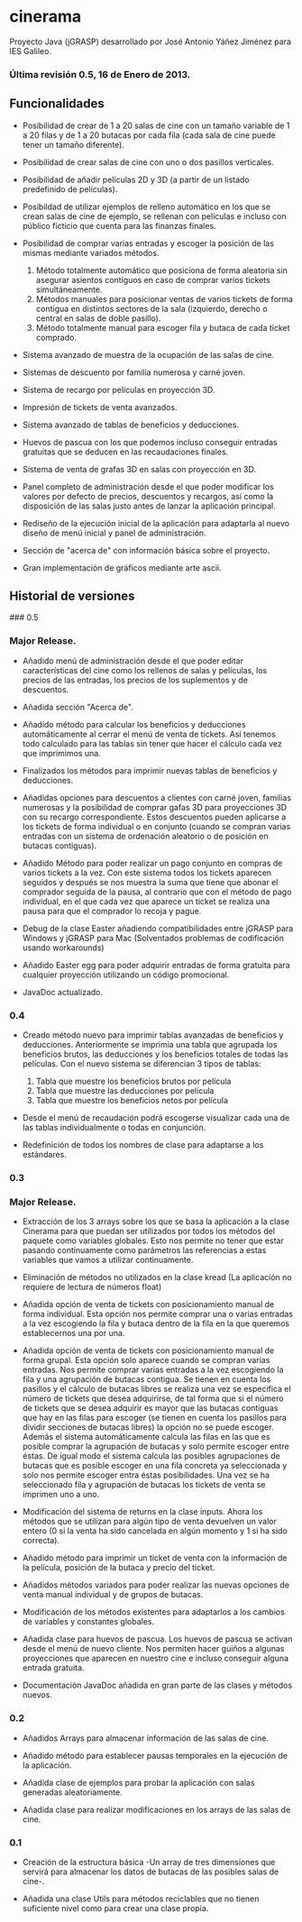# cinerama


Proyecto Java (jGRASP) desarrollado por José Antonio Yáñez Jiménez para IES Galileo.

### Última revisión 0.5, 16 de Enero de 2013.

## Funcionalidades

* Posibilidad de crear de 1 a 20 salas de cine con un tamaño variable de 1 a 20 filas y de 1 a 20 butacas por cada fila (cada sala de cine puede tener un tamaño diferente).

* Posibilidad de crear salas de cine con uno o dos pasillos verticales.

* Posibilidad de añadir películas 2D y 3D (a partir de un listado predefinido de películas).

* Posibildad de utilizar ejemplos de relleno automático en los que se crean salas de cine de ejemplo, se rellenan con películas e incluso con público ficticio que cuenta para las finanzas finales.

* Posibilidad de comprar varias entradas y escoger la posición de las mismas mediante variados métodos.

	1. Método totalmente automático que posiciona de forma aleatoria sin asegurar asientos contiguos en caso de comprar varios tickets simultáneamente.
	2. Métodos manuales para posicionar ventas de varios tickets de forma contigua en distintos sectores de la sala (izquierdo, derecho o central en salas de doble pasillo).
	3. Método totalmente manual para escoger fila y butaca de cada ticket comprado.

* Sistema avanzado de muestra de la ocupación de las salas de cine.

* Sistemas de descuento por familia numerosa y carné joven.

* Sistema de recargo por películas en proyección 3D.

* Impresión de tickets de venta avanzados.

* Sistema avanzado de tablas de beneficios y deducciones.

* Huevos de pascua con los que podemos incluso conseguir entradas gratuitas que se deducen en las recaudaciones finales.

* Sistema de venta de grafas 3D en salas con proyección en 3D.

* Panel completo de administración desde el que poder modificar los valores por defecto de precios, descuentos y recargos, así como la disposición de las salas justo antes de lanzar la aplicación principal.

* Rediseño de la ejecución inicial de la aplicación para adaptarla al nuevo diseño de menú inicial y panel de administración.

* Sección de "acerca de" con información básica sobre el proyecto.

* Gran implementación de gráficos mediante arte ascii.

## Historial de versiones


### 0.5

### Major Release.

* Añadido menú de administración desde el que poder editar características del cine como los rellenos de salas y películas, los precios de las entradas, los precios de los suplementos y de descuentos.

* Añadida sección "Acerca de".

* Añadido método para calcular los beneficios y deducciones automáticamente al cerrar el menú de venta de tickets. Así tenemos todo calculado para las tablas sin tener que hacer el cálculo cada vez que imprimimos una.

* Finalizados los métodos para imprimir nuevas tablas de beneficios y deducciones.

* Añadidas opciones para descuentos a clientes con carné joven, familias numerosas y la posibilidad de comprar gafas 3D para proyecciones 3D con su recargo correspondiente. Estos descuentos pueden aplicarse a los tickets de forma individual o en conjunto (cuando se compran varias entradas con un sistema de ordenación aleatorio o de posición en butacas contiguas).

* Añadido Método para poder realizar un pago conjunto en compras de varios tickets a la vez. Con este sistema todos los tickets aparecen seguidos y después se nos muestra la suma que tiene que abonar el comprador seguida de la pausa, al contrario que con el método de pago individual, en el que cada vez que aparece un ticket se realiza una pausa para que el comprador lo recoja y pague.

* Debug de la clase Easter añadiendo compatibilidades entre jGRASP para Windows y jGRASP para Mac (Solventados problemas de codificación usando workarounds)

* Añadido Easter egg para poder adquirir entradas de forma gratuita para cualquier proyección utilizando un código promocional.

* JavaDoc actualizado.

### 0.4

* Creado método nuevo para imprimir tablas avanzadas de beneficios y deducciones. Anteriormente se imprimia una tabla que agrupada los beneficios brutos, las deducciones y los beneficios totales de todas las películas. Con el nuevo sistema se diferencian 3 tipos de tablas:

	1. Tabla que muestre los beneficios brutos por película
	2. Tabla que muestre las deducciones por película
	3. Tabla que muestre los beneficios netos por película

* Desde el menú de recaudación podrá escogerse visualizar cada una de las tablas individualmente o todas en conjunción.

* Redefinición de todos los nombres de clase para adaptarse a los estándares.

### 0.3

### Major Release.

* Extracción de los 3 arrays sobre los que se basa la aplicación a la clase Cinerama para que puedan ser utilizados por todos los métodos del paquete como variables globales. Esto nos permite no tener que estar pasando continuamente como parámetros las referencias a estas variables que vamos a utilizar continuamente.

* Eliminación de métodos no utilizados en la clase kread (La aplicación no requiere de lectura de números float)

* Añadida opción de venta de tickets con posicionamiento manual de forma individual. Esta opción nos permite comprar una o varias entradas a la vez escogiendo la fila y butaca dentro de la fila en la que queremos establecernos una por una.

* Añadida opción de venta de tickets con posicionamiento manual de forma grupal. Esta opción solo aparece cuando se compran varias entradas. Nos permite comprar varias entradas a la vez escogiendo la fila y una agrupación de butacas contigua. Se tienen en cuenta los pasillos y el cálculo de butacas libres se realiza una vez se especifica el número de tickets que desea adquirirse, de tal forma que si el número de tickets que se desea adquirir es mayor que las butacas contiguas que hay en las filas para escoger (se tienen en cuenta los pasillos para dividir secciones de butacas libres) la opción no se puede escoger. Además el sistema automáticamente calcula las filas en las que es posible comprar la agrupación de butacas y solo permite escoger entre éstas. De igual modo el sistema calcula las posibles agrupaciones de butacas que es posible escoger en una fila concreta ya seleccionada y solo nos permite escoger entra éstas posibilidades. Una vez se ha seleccionado fila y agrupación de butacas los tickets de venta se imprimen uno a uno.

* Modificación del sistema de returns en la clase inputs. Ahora los métodos que se utilizan para algún tipo de venta devuelven un valor entero (0 si la venta ha sido cancelada en algún momento y 1 si ha sido correcta).

* Añadido método para imprimir un ticket de venta con la información de la película, posición de la butaca y precio del ticket.

* Añadidos métodos variados para poder realizar las nuevas opciones de venta manual individual y de grupos de butacas.

* Modificación de los métodos existentes para adaptarlos a los cambios de variables y constantes globales.

* Añadida clase para huevos de pascua. Los huevos de pascua se activan desde el menú de nuevo cliente. Nos permiten hacer guiños a algunas proyecciones que aparecen en nuestro cine e incluso conseguir alguna entrada gratuita.

* Documentación JavaDoc añadida en gran parte de las clases y métodos nuevos.

### 0.2

* Añadidos Arrays para almacenar información de las salas de cine.

* Añadido método para establecer pausas temporales en la ejecución de la aplicación.

* Añadida clase de ejemplos para probar la aplicación con salas generadas aleatoriamente.

* Añadida clase para realizar modificaciones en los arrays de las salas de cine.

### 0.1

* Creación de la estructura básica -Un array de tres dimensiones que servirá para almacenar los datos de butacas de las posibles salas de cine-.

* Añadida una clase Utils para métodos reciclables que no tienen suficiente nivel como para crear una clase propia.
